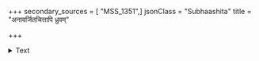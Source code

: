 +++
secondary_sources = [ "MSS_1351",]
jsonClass = "Subhaashita"
title = "अनावर्जितचित्तापि ध्रुवम्"

+++

<details><summary>Text</summary>

अनावर्जितचित्तापि ध्रुवं सर्वान् प्रधावति।  
फलं न लभते किंचित् तृष्णा जीर्णेव कामिनी॥
</details>
